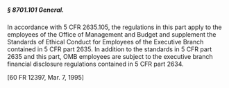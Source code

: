 ##### § 8701.101 General. #####

In accordance with 5 CFR 2635.105, the regulations in this part apply to the employees of the Office of Management and Budget and supplement the Standards of Ethical Conduct for Employees of the Executive Branch contained in 5 CFR part 2635. In addition to the standards in 5 CFR part 2635 and this part, OMB employees are subject to the executive branch financial disclosure regulations contained in 5 CFR part 2634.

[60 FR 12397, Mar. 7, 1995]
